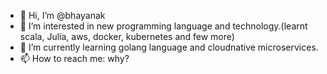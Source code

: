 - 👋 Hi, I’m @bhayanak
- 👀 I’m interested in new programming language and technology.(learnt scala, Julia, aws, docker, kubernetes and few more)
- 🌱 I’m currently learning golang language and cloudnative microservices.
- 📫 How to reach me: why?

<!---
bhayanak/bhayanak is a ✨ special ✨ repository because its `README.md` (this file) appears on your GitHub profile.
You can click the Preview link to take a look at your changes.
--->
